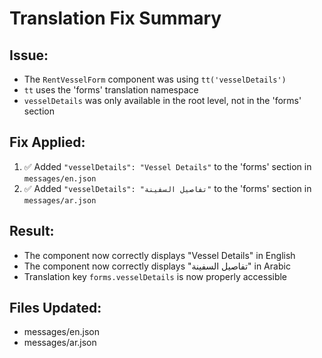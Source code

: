 # Translation Fix Summary

## Issue:
- The `RentVesselForm` component was using `tt('vesselDetails')` 
- `tt` uses the 'forms' translation namespace
- `vesselDetails` was only available in the root level, not in the 'forms' section

## Fix Applied:
1. ✅ Added `"vesselDetails": "Vessel Details"` to the 'forms' section in `messages/en.json`
2. ✅ Added `"vesselDetails": "تفاصيل السفينة"` to the 'forms' section in `messages/ar.json`

## Result:
- The component now correctly displays "Vessel Details" in English
- The component now correctly displays "تفاصيل السفينة" in Arabic
- Translation key `forms.vesselDetails` is now properly accessible

## Files Updated:
- messages/en.json
- messages/ar.json
